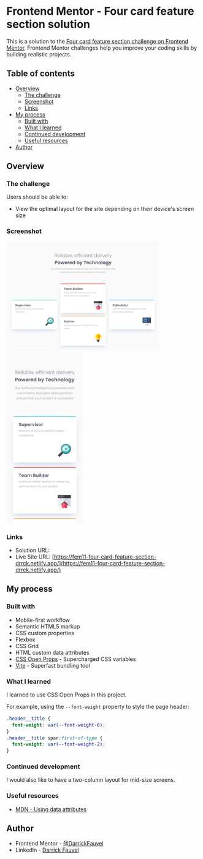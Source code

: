 # Frontend Mentor - Four card feature section solution

This is a solution to the [Four card feature section challenge on Frontend Mentor](https://www.frontendmentor.io/challenges/four-card-feature-section-weK1eFYK). Frontend Mentor challenges help you improve your coding skills by building realistic projects. 

## Table of contents

- [Overview](#overview)
  - [The challenge](#the-challenge)
  - [Screenshot](#screenshot)
  - [Links](#links)
- [My process](#my-process)
  - [Built with](#built-with)
  - [What I learned](#what-i-learned)
  - [Continued development](#continued-development)
  - [Useful resources](#useful-resources)
- [Author](#author)

## Overview

### The challenge

Users should be able to:

- View the optimal layout for the site depending on their device's screen size

### Screenshot

<img src="https://github.com/DarrickFauvel/fem11-four-card-feature-section/blob/main/screenshot-desktop.png" width="400" />
<img src="https://github.com/DarrickFauvel/fem11-four-card-feature-section/blob/main/screenshot-mobile.png" width="200" />

### Links

- Solution URL: []()
- Live Site URL: [https://fem11-four-card-feature-section-drrck.netlify.app/](https://fem11-four-card-feature-section-drrck.netlify.app/)

## My process

### Built with

- Mobile-first workflow
- Semantic HTML5 markup
- CSS custom properties
- Flexbox
- CSS Grid
- HTML custom data attributes
- [CSS Open Props](https://open-props.style/) - Supercharged CSS variables
- [Vite](https://vitejs.dev/) - Superfast bundling tool

### What I learned

I learned to use CSS Open Props in this project.

For example, using the `--font-weight` property to style the page header:
```css
.header__title {
  font-weight: var(--font-weight-6);
}
.header__title span:first-of-type {
  font-weight: var(--font-weight-2);
}
```

### Continued development

I would also like to have a two-column layout for mid-size screens.

### Useful resources

- [MDN - Using data attributes](https://developer.mozilla.org/en-US/docs/Learn/HTML/Howto/Use_data_attributes)

## Author

- Frontend Mentor - [@DarrickFauvel](https://www.frontendmentor.io/profile/DarrickFauvel)
- LinkedIn - [Darrick Fauvel](https://www.linkedin.com/in/darrickfauvel/)
